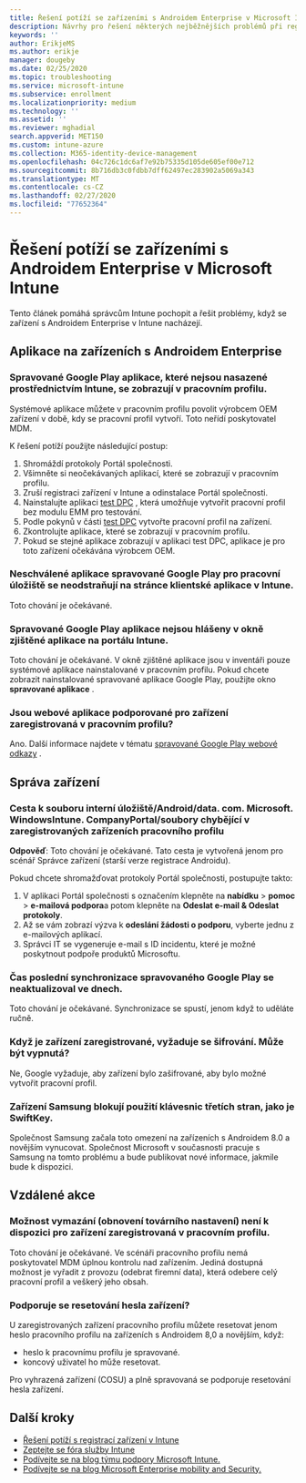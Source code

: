 ```yaml
---
title: Řešení potíží se zařízeními s Androidem Enterprise v Microsoft Intune
description: Návrhy pro řešení některých nejběžnějších problémů při registraci zařízení s Androidem v Intune.
keywords: ''
author: ErikjeMS
ms.author: erikje
manager: dougeby
ms.date: 02/25/2020
ms.topic: troubleshooting
ms.service: microsoft-intune
ms.subservice: enrollment
ms.localizationpriority: medium
ms.technology: ''
ms.assetid: ''
ms.reviewer: mghadial
search.appverid: MET150
ms.custom: intune-azure
ms.collection: M365-identity-device-management
ms.openlocfilehash: 04c726c1dc6af7e92b75335d105de605ef00e712
ms.sourcegitcommit: 8b716db3c0fdbb7dff62497ec283902a5069a343
ms.translationtype: MT
ms.contentlocale: cs-CZ
ms.lasthandoff: 02/27/2020
ms.locfileid: "77652364"
---
```

# <a name="troubleshoot-android-enterprise-device-problems-in-microsoft-intune"></a>Řešení potíží se zařízeními s Androidem Enterprise v Microsoft Intune

Tento článek pomáhá správcům Intune pochopit a řešit problémy, když se zařízení s Androidem Enterprise v Intune nacházejí.

## <a name="apps-on-android-enterprise-devices"></a>Aplikace na zařízeních s Androidem Enterprise

### <a name="managed-google-play-apps-that-arent-deployed-through-intune-are-displayed-in-the-work-profile"></a>Spravované Google Play aplikace, které nejsou nasazené prostřednictvím Intune, se zobrazují v pracovním profilu.
Systémové aplikace můžete v pracovním profilu povolit výrobcem OEM zařízení v době, kdy se pracovní profil vytvoří. Toto neřídí poskytovatel MDM.

K řešení potíží použijte následující postup:

  1. Shromáždí protokoly Portál společnosti.
  2. Všimněte si neočekávaných aplikací, které se zobrazují v pracovním profilu.
  3. Zruší registraci zařízení v Intune a odinstalace Portál společnosti.
  4. Nainstalujte aplikaci [test DPC](https://play.google.com/store/apps/details?id=com.afwsamples.testdpc) , která umožňuje vytvořit pracovní profil bez modulu EMM pro testování.
  5. Podle pokynů v části [test DPC](https://play.google.com/store/apps/details?id=com.afwsamples.testdpc) vytvořte pracovní profil na zařízení.
  6. Zkontrolujte aplikace, které se zobrazují v pracovním profilu. 
  7. Pokud se stejné aplikace zobrazují v aplikaci test DPC, aplikace je pro toto zařízení očekávána výrobcem OEM.

### <a name="unapproved-managed-google-play-for-work-store-apps-arent-being-removed-from-the-client-apps-page-in-intune"></a>Neschválené aplikace spravované Google Play pro pracovní úložiště se neodstraňují na stránce klientské aplikace v Intune.
Toto chování je očekávané.

### <a name="managed-google-play-apps-arent-being-reported-under-the-discovered-apps-blade-in-the-intune-portal"></a>Spravované Google Play aplikace nejsou hlášeny v okně zjištěné aplikace na portálu Intune.
Toto chování je očekávané. V okně zjištěné aplikace jsou v inventáři pouze systémové aplikace nainstalované v pracovním profilu. Pokud chcete zobrazit nainstalované spravované aplikace Google Play, použijte okno **spravované aplikace** .

### <a name="are-web-applications-supported-for-work-profile-enrolled-devices"></a>Jsou webové aplikace podporované pro zařízení zaregistrovaná v pracovním profilu?
Ano. Další informace najdete v tématu [spravované Google Play webové odkazy](../apps/apps-add-android-for-work.md#managed-google-play-web-links) .

## <a name="device-management"></a>Správa zařízení

### <a name="file-path-internal-storageandroiddatacommicrosoftwindowsintunecompanyportalfiles-missing-on-work-profile-enrolled-devices"></a>Cesta k souboru interní úložiště/Android/data. com. Microsoft. WindowsIntune. CompanyPortal/soubory chybějící v zaregistrovaných zařízeních pracovního profilu

  **Odpověď**: Toto chování je očekávané. Tato cesta je vytvořená jenom pro scénář Správce zařízení (starší verze registrace Androidu).

  Pokud chcete shromažďovat protokoly Portál společnosti, postupujte takto:

  1. V aplikaci Portál společnosti s označením klepněte na **nabídku** > **pomoc** > **e-mailová podpora**a potom klepněte na **Odeslat e-mail & Odeslat protokoly**. 
  2. Až se vám zobrazí výzva k **odeslání žádosti o podporu**, vyberte jednu z e-mailových aplikací.
  3. Správci IT se vygeneruje e-mail s ID incidentu, které je možné poskytnout podpoře produktů Microsoftu.

### <a name="managed-google-play-last-sync-time--hasnt-been-updated-in-days"></a>Čas poslední synchronizace spravovaného Google Play se neaktualizoval ve dnech.
Toto chování je očekávané. Synchronizace se spustí, jenom když to uděláte ručně.

### <a name="encryption-is-required-when-a-device-is-enrolled-can-it-be-turned-off"></a>Když je zařízení zaregistrované, vyžaduje se šifrování. Může být vypnutá?
Ne, Google vyžaduje, aby zařízení bylo zašifrované, aby bylo možné vytvořit pracovní profil. 

### <a name="samsung-devices-are-blocking-the-use-of-third-party-keyboards-like-swiftkey"></a>Zařízení Samsung blokují použití klávesnic třetích stran, jako je SwiftKey.
Společnost Samsung začala toto omezení na zařízeních s Androidem 8.0 a novějším vynucovat. Společnost Microsoft v současnosti pracuje s Samsung na tomto problému a bude publikovat nové informace, jakmile bude k dispozici.

## <a name="remote-actions"></a>Vzdálené akce

### <a name="wipe-factory-reset-option-isnt-available-for-work-profile-enrolled-device"></a>Možnost vymazání (obnovení továrního nastavení) není k dispozici pro zařízení zaregistrovaná v pracovním profilu.
Toto chování je očekávané. Ve scénáři pracovního profilu nemá poskytovatel MDM úplnou kontrolu nad zařízením. Jediná dostupná možnost je vyřadit z provozu (odebrat firemní data), která odebere celý pracovní profil a veškerý jeho obsah.

### <a name="is-device-passcode-reset-supported"></a>Podporuje se resetování hesla zařízení?
U zaregistrovaných zařízení pracovního profilu můžete resetovat jenom heslo pracovního profilu na zařízeních s Androidem 8,0 a novějším, když:
- heslo k pracovnímu profilu je spravované.
- koncový uživatel ho může resetovat.

Pro vyhrazená zařízení (COSU) a plně spravovaná se podporuje resetování hesla zařízení.


## <a name="next-steps"></a>Další kroky

- [Řešení potíží s registrací zařízení v Intune](../troubleshoot-device-enrollment-in-intune.md)
- [Zeptejte se fóra služby Intune](https://social.technet.microsoft.com/Forums/%7Blang-locale%7D/home?category=microsoftintune&filter=alltypes&sort=lastpostdesc)
- [Podívejte se na blog týmu podpory Microsoft Intune.](https://techcommunity.microsoft.com/t5/Intune-Customer-Success/bg-p/IntuneCustomerSuccess)
- [Podívejte se na blog Microsoft Enterprise mobility and Security.](https://techcommunity.microsoft.com/t5/Azure-Active-Directory-Identity/Announcing-the-public-preview-of-Azure-AD-group-based-license/ba-p/245210)